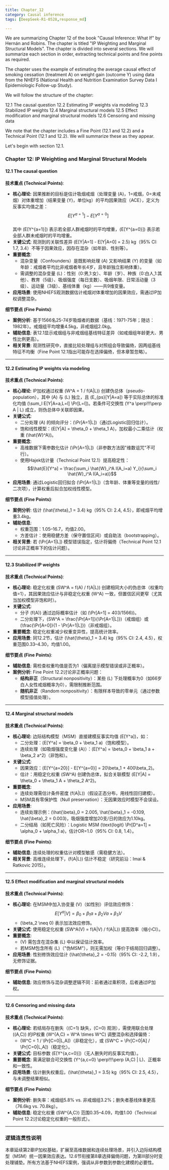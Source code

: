 ```yaml
---
title: Chapter_12
category: Causal inference
tags: [DeepSeek-R1-0528,response_md]

---
```

<think>
We are summarizing Chapter 12 of the book "Causal Inference: What If" by Hernán and Robins. The chapter is titled "IP Weighting and Marginal Structural Models". The chapter is divided into several sections. We will summarize each section in order, extracting technical points and fine points as required.

The chapter uses the example of estimating the average causal effect of smoking cessation (treatment A) on weight gain (outcome Y) using data from the NHEFS (National Health and Nutrition Examination Survey Data I Epidemiologic Follow-up Study).

We will follow the structure of the chapter:

12.1 The causal question
12.2 Estimating IP weights via modeling
12.3 Stabilized IP weights
12.4 Marginal structural models
12.5 Effect modification and marginal structural models
12.6 Censoring and missing data

We note that the chapter includes a Fine Point (12.1 and 12.2) and a Technical Point (12.1 and 12.2). We will summarize these as they appear.

Let's begin with section 12.1.
</think>
### Chapter 12: IP Weighting and Marginal Structural Models

#### 12.1 The causal question  
**技术重点 (Technical Points)**:
- **核心理论**: 因果推断的目标是估计吸烟戒烟（处理变量 \(A\)，1=戒烟，0=未戒烟）对体重增加（结果变量 \(Y\)，单位kg）的平均因果效应（ACE），定义为反事实均值之差：  
  $$E[Y^{a=1}] - E[Y^{a=0}]$$  
  其中 \(E[Y^{a=1}]\) 表示若全部人群戒烟时的平均增重，\(E[Y^{a=0}]\) 表示若全部人群未戒烟时的平均增重。
- **关键公式**: 观测到的关联性差异 \(E[Y|A=1] - E[Y|A=0] = 2.5\) kg（95% CI: 1.7, 3.4）不等于因果效应，因存在混杂（如年龄、性别等）。
- **重要概念**: 
  - 混杂变量（Confounders）是既影响处理 \(A\) 又影响结果 \(Y\) 的变量（如年龄：戒烟者平均比非戒烟者年长4岁，且年龄独立影响体重）。
  - 需调整的混杂变量 \(L\)：性别（0:男,1:女）、年龄（岁）、种族（0:白人,1:其他）、教育（5级）、吸烟强度（每日支数）、吸烟年限、日常活动量（3级）、运动量（3级）、基线体重（kg）——共9维变量。
- **应用场景**: 使用NHEFS观测数据估计戒烟对体重增加的因果效应，需通过IP加权调整混杂。

**细节要点 (Fine Points)**:
- **案例分析**: 基于1566名25-74岁吸烟者的数据（基线：1971-75年；随访：1982年）。戒烟组平均增重4.5kg，非戒烟组2.0kg。
- **辅助信息**: 表12.1显示戒烟组与非戒烟组基线特征差异（如戒烟组年龄更大、男性比例更高）。
- **相关背景**: 观测性研究中，直接比较处理组与对照组会导致偏倚，因两组基线特征不均衡（Fine Point 12.1指出可能存在选择偏倚，但本章暂忽略）。

---

#### 12.2 Estimating IP weights via modeling  
**技术重点 (Technical Points)**:
- **核心理论**: IP加权通过权重 \(W^A = 1 / f(A|L)\) 创建伪总体（pseudo-population），其中 \(A\) 与 \(L\) 独立，且 \(E_{ps}[Y|A=a]\) 等于实际总体的标准化均值 \(\sum_l E[Y|A=a,L=l] \Pr[L=l]\)。若条件可交换性 \(Y^a \perp\!\!\!\perp A | L\) 成立，则伪总体中关联即因果。
- **关键公式**: 
  - 二分处理 \(A\) 的倾向评分：\(\Pr[A=1|L]\)（通过Logistic回归估计）。
  - 饱和线性模型：\(E[Y|A] = \theta_0 + \theta_1 A\)，加权最小二乘估计（权重 \(\hat{W}^A\))。
- **重要概念**: 
  - 高维数据下需参数化估计 \(\Pr[A=1|L]\)（非参数方法因"维数诅咒"不可行）。
  - 使用Hajek估计量（Technical Point 12.1）提高稳定性：  
    $$\hat{E}[Y^a] = \frac{\sum_i \hat{W}_i^A I(A_i=a) Y_i}{\sum_i \hat{W}_i^A I(A_i=a)}$$
- **应用场景**: 通过Logistic回归拟合 \(\Pr[A=1|L]\)（含年龄、体重等变量的线性/二次项），计算权重后拟合加权线性模型。

**细节要点 (Fine Points)**:
- **案例分析**: 估计 \(\hat{\theta}_1 = 3.4\) kg（95% CI: 2.4, 4.5），即戒烟平均增重3.4kg。
- **辅助信息**: 
  - 权重范围：1.05–16.7，均值2.00。
  - 方差估计：使用稳健方差（保守置信区间）或自助法（bootstrapping）。
- **相关背景**: 若 \(\Pr[A=1|L]\) 模型错误指定，估计将偏倚（Technical Point 12.1讨论非正概率下的估计问题）。

---

#### 12.3 Stabilized IP weights  
**技术重点 (Technical Points)**:
- **核心理论**: 稳定化权重 \(SW^A = f(A) / f(A|L)\) 创建相同大小的伪总体（权重均值=1），其因果效应估计与非稳定化权重 \(W^A\) 一致，但置信区间更窄（尤其当加权模型非饱和时）。
- **关键公式**: 
  - 分子 \(f(A)\) 通过边际概率估计（如 \(\Pr[A=1] = 403/1566\))。
  - 二分处理下，\(SW^A = \frac{\Pr[A=1]}{\Pr[A=1|L]}\)（戒烟组）或 \(\frac{\Pr[A=0]}{1 - \Pr[A=1|L]}\)（非戒烟组）。
- **重要概念**: 稳定化权重减少权重变异性，提高统计效率。
- **应用场景**: 同12.2节，估计 \(\hat{\theta}_1 = 3.4\) kg（95% CI: 2.4, 4.5），权重范围0.33–4.30，均值1.00。

**细节要点 (Fine Points)**:
- **辅助信息**: 需检查权重均值是否为1（偏离提示模型错误或非正概率）。
- **案例分析**: Fine Point 12.2讨论非正概率问题：
  - **结构非正**（Structural nonpositivity）：某些 \(L\) 下处理概率为0（如66岁白人女性戒烟概率为0），需限制推断范围。
  - **随机非正**（Random nonpositivity）：有限样本导致的零单元（通过参数模型插值处理）。

---

#### 12.4 Marginal structural models  
**技术重点 (Technical Points)**:
- **核心理论**: 边际结构模型（MSM）直接建模反事实均值 \(E[Y^a]\)，如：
  - 二分处理：\(E[Y^a] = \beta_0 + \beta_1 a\)（饱和模型）。
  - 连续处理（如吸烟强度变化量 \(A\)）：\(E[Y^a] = \beta_0 + \beta_1 a + \beta_2 a^2\)（非饱和）。
- **关键公式**: 
  - 因果效应：\(E[Y^{a=20}] - E[Y^{a=0}] = 20\beta_1 + 400\beta_2\)。
  - 估计：用稳定化权重 \(SW^A\) 创建伪总体，拟合关联模型 \(E[Y|A] = \theta_0 + \theta_1 A + \theta_2 A^2\)。
- **重要概念**: 
  - 连续处理需估计条件密度 \(f(A|L)\)（假设正态分布，用线性回归建模）。
  - MSM具有零保护性（Null preservation）：无因果效应时模型不会误设。
- **应用场景**: 
  - 连续处理示例：\(\hat{\beta}_0 = 2.005, \hat{\beta}_1 = -0.109, \hat{\beta}_2 = 0.003\)，吸烟强度增加20支/日的效应为1.10kg。
  - 二分结局（如死亡风险）：Logistic MSM \(\text{logit} \Pr[D^a=1] = \alpha_0 + \alpha_1 a\)，估计OR=1.0（95% CI: 0.8, 1.4）。

**细节要点 (Fine Points)**:
- **辅助信息**: 连续处理的权重估计对模型敏感（需稳健方法）。
- **相关背景**: 高维连续处理下，\(f(A|L)\) 估计不稳定（研究前沿：Imai & Ratkovic 2015）。

---

#### 12.5 Effect modification and marginal structural models  
**技术重点 (Technical Points)**:
- **核心理论**: 在MSM中加入协变量 \(V\)（如性别）评估效应修饰：
  $$E[Y^a | V] = \beta_0 + \beta_1 a + \beta_2 V a + \beta_3 V$$
  - \(\beta_2 \neq 0\) 表示加法效应修饰。
- **关键公式**: 使用稳定化权重 \(SW^A(V) = f(A|V) / f(A|L)\) 提高效率（缩小CI）。
- **重要概念**: 
  - \(V\) 需包含在混杂集 \(L\) 中以保证估计效率。
  - 若MSM包含所有 \(L\)（"伪MSM"），则无需加权（等价于结局回归调整）。
- **应用场景**: 性别修饰效应估计 \(\hat{\theta}_2 = -0.15\)（95% CI: -2.2, 1.9），无修饰证据。

**细节要点 (Fine Points)**:
- **辅助信息**: 效应修饰与混杂调整逻辑不同：前者通过乘积项，后者通过IP加权。

---

#### 12.6 Censoring and missing data  
**技术重点 (Technical Points)**:
- **核心理论**: 若结局存在删失（\(C=1\) 缺失，\(C=0\) 观测），需使用联合处理 \((A,C)\) 的IP权重 \(W^{A,C} = W^A \times W^C\) 调整混杂和选择偏倚：
  - \(W^C = 1 / \Pr[C=0|L,A]\)（非稳定化），或 \(SW^C = \Pr[C=0|A] / \Pr[C=0|L,A]\)（稳定化）。
- **关键公式**: 目标参数 \(E[Y^{a,c=0}]\)（无人删失时的反事实均值）。
- **重要概念**: 需满足联合可交换性 \(Y^{a,c=0} \perp\!\!\!\perp (A,C) | L\)、正概率和一致性。
- **应用场景**: 估计删失权重后，\(\hat{\theta}_1 = 3.5\) kg（95% CI: 2.5, 4.5），与未调整结果相似。

**细节要点 (Fine Points)**:
- **案例分析**: 删失率：戒烟组5.8% vs. 非戒烟组3.2%；删失者基线体重更高（76.6kg vs. 70.8kg）。
- **辅助信息**: 稳定化权重 \(SW^{A,C}\) 范围0.35–4.09，均值1.00（Technical Point 12.2讨论稳定化权重的一般形式）。

---

### 逻辑连贯性说明  
本章延续第2章IP加权基础，扩展至高维数据和连续处理场景，并引入边际结构模型（MSM）统一因果效应表达。12.6节衔接第8章选择偏倚问题，为第III部分时变处理铺垫。所有方法基于NHEFS案例，强调从非参数到参数化建模的必要性。